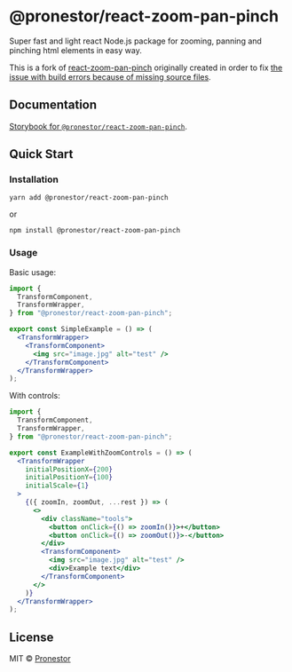 # @pronestor/react-zoom-pan-pinch

Super fast and light react Node.js package for zooming, panning and pinching html elements in easy way.

This is a fork of [react-zoom-pan-pinch](https://github.com/prc5/react-zoom-pan-pinch) originally created in order to fix [the issue with build errors because of missing source files](https://github.com/prc5/react-zoom-pan-pinch/issues/265).

## Documentation

[Storybook for `@pronestor/react-zoom-pan-pinch`](https://pronestoraps.github.io/react-zoom-pan-pinch/).

## Quick Start

### Installation

```shell
yarn add @pronestor/react-zoom-pan-pinch
```

or

```shell
npm install @pronestor/react-zoom-pan-pinch
```

### Usage

Basic usage:

```jsx
import {
  TransformComponent,
  TransformWrapper,
} from "@pronestor/react-zoom-pan-pinch";

export const SimpleExample = () => (
  <TransformWrapper>
    <TransformComponent>
      <img src="image.jpg" alt="test" />
    </TransformComponent>
  </TransformWrapper>
);
```

With controls:

```jsx
import {
  TransformComponent,
  TransformWrapper,
} from "@pronestor/react-zoom-pan-pinch";

export const ExampleWithZoomControls = () => (
  <TransformWrapper
    initialPositionX={200}
    initialPositionY={100}
    initialScale={1}
  >
    {({ zoomIn, zoomOut, ...rest }) => (
      <>
        <div className="tools">
          <button onClick={() => zoomIn()}>+</button>
          <button onClick={() => zoomOut()}>-</button>
        </div>
        <TransformComponent>
          <img src="image.jpg" alt="test" />
          <div>Example text</div>
        </TransformComponent>
      </>
    )}
  </TransformWrapper>
);
```

## License

MIT © [Pronestor](https://github.com/proNestorAps)
